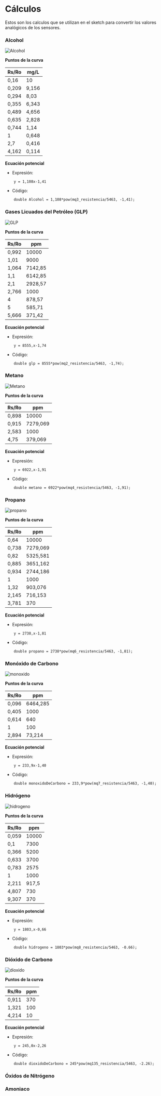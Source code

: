 # Cálculos

Estos son los calculos que se utilizan en el sketch para convertir los valores analógicos de los sensores.


### Alcohol

![Alcohol](alcohol.png)

**Puntos de la curva**

Rs/Ro | mg/L
------------ | -------------
0,16 | 10
0,209 | 9,156
0,294 | 8,03
0,355 | 6,343
0,489 | 4,656
0,635 | 2,828
0,744 | 1,14
1 | 0,648
2,7 | 0,416
4,162 | 0,114


**Ecuación potencial**

- Expresión:
```
	y = 1,108x-1,41  
```
- Código:
```arduino
	double Alcohol = 1,108*pow(mq3_resistencia/5463, -1,41);
```


### Gases Licuados del Petróleo (GLP)

![GLP](glp.png)

**Puntos de la curva**

Rs/Ro | ppm
------------ | -------------
0,992 | 10000
1,01 | 9000
1,064 | 7142,85
1,1 | 6142,85
2,1 | 2928,57
2,766 | 1000
4 | 878,57
5 | 585,71
5,666 | 371,42




**Ecuación potencial**

- Expresión:
```
	y = 8555,x-1,74
```
- Código:
```arduino
	double glp = 8555*pow(mq2_resistencia/5463, -1,74);
```


### Metano

![Metano](metano.png)

**Puntos de la curva**

Rs/Ro | ppm
------------ | -------------
0,898 | 10000
0,915 | 7279,069
2,583 | 1000
4,75 | 379,069


**Ecuación potencial**

- Expresión:
```
	y = 6922,x-1,91
```
- Código:
```arduino
	double metano = 6922*pow(mq4_resistencia/5463, -1,91);
```

### Propano


![propano](propano.png)

**Puntos de la curva**

Rs/Ro | ppm
------------ | -------------
0,64 | 10000
0,738 | 7279,069
0,82 | 5325,581
0,885 | 3651,162
0,934 | 2744,186
1 | 1000
1,32 | 903,076
2,145 | 716,153
3,781 | 370



**Ecuación potencial**

- Expresión:
```
	y = 2738,x-1,81 
```
- Código:
```arduino
	double propano = 2738*pow(mq6_resistencia/5463, -1,81);
```


### Monóxido de Carbono

![monoxido](monoxido.png)

**Puntos de la curva**

Rs/Ro | ppm
------------ | -------------
0,096 | 6464,285
0,405 | 1000
0,614 | 640
1 | 100
2,894 | 73,214



**Ecuación potencial**

- Expresión:
```
	y = 233,9x-1,40 
```
- Código:
```arduino
	double monoxidoDeCarbono = 233,9*pow(mq7_resistencia/5463, -1,40);
```
  

### Hidrógeno

![hidrogeno](hidrogeno.png)

**Puntos de la curva**

Rs/Ro | ppm
------------ | -------------
0,059 | 10000
0,1 | 7300
0,366 | 5200
0,633 | 3700
0,783 | 2575
1 | 1000
2,211 | 917,5
4,807 | 730
9,307 | 370



**Ecuación potencial**

- Expresión:
```
	y = 1803,x-0,66 
```
- Código:
```arduino
	double hidrogeno = 1803*pow(mq8_resistencia/5463, -0.66);
```
  

### Dióxido de Carbono

![dioxido](dioxido.png)

**Puntos de la curva**

Rs/Ro | ppm
------------ | -------------
0,911 | 370
1,321 | 100
4,214 | 10




**Ecuación potencial**

- Expresión:
```
	y = 245,0x-2,26
```
- Código:
```arduino
	double dioxidoDeCarbono = 245*pow(mq135_resistencia/5463, -2.26);
```
  

### Óxidos de Nitrógeno

### Amoniaco
